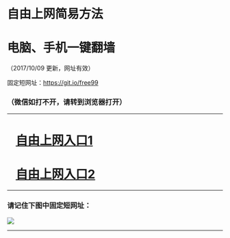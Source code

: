 ﻿# 自由上网简易方法

# 电脑、手机一键翻墙

（2017/10/09 更新，网址有效）

固定短网址：https://git.io/free99

### （微信如打不开，请转到浏览器打开）


***





# &nbsp;&nbsp; <a href="http://ft3013529288.fwq-tz-1001.info/fwqtz01.html?t=100900117425 " target="_blank">自由上网入口1</a>
# &nbsp;&nbsp; <a href="http://ft2476830036.fwq-tz-1002.info/fwqtz02.html?t=100900129616 " target="_blank">自由上网入口2</a>
***

### 请记住下图中固定短网址：

<img src="https://s3-us-west-2.amazonaws.com/fwq-1001/yjfq-20170905okok.png" /> 


***


